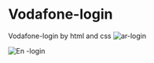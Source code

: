 # Vodafone-login
Vodafone-login by html and css
![ar-login](https://github.com/user-attachments/assets/f9ae9e5d-54f3-4c12-8e81-b4387c89925b)

![En -login](https://github.com/user-attachments/assets/de9bf16f-e8c5-40a7-a5c1-35b3cdc3924f)
